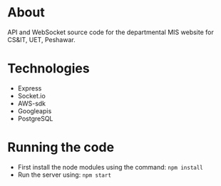 # About
API and WebSocket source code for the departmental MIS website for CS&IT, UET, Peshawar. 

# Technologies
- Express
- Socket.io
- AWS-sdk
- Googleapis
- PostgreSQL

# Running the code
- First install the node modules using the command: `npm install`
- Run the server using: `npm start`

